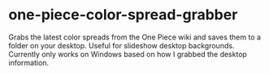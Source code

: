 # one-piece-color-spread-grabber
Grabs the latest color spreads from the One Piece wiki and saves them to a folder on your desktop. Useful for slideshow desktop backgrounds. Currently only works on Windows based on how I grabbed the desktop information.
